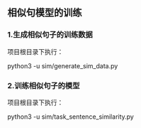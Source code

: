 ## 相似句模型的训练

### 1.生成相似句子的训练数据
项目根目录下执行：

python3 -u sim/generate_sim_data.py

### 2.训练相似句子的模型
项目根目录下执行：

python3 -u sim/task_sentence_similarity.py